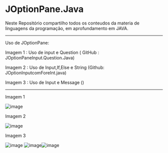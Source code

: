 # JOptionPane.Java
Neste Repositório compartilho todos os conteudos da materia de linguagens da programação, em aprofundamento em JAVA.
*************

Uso de JOptionPane:

Imagem 1 :  Uso de input e Question ( GitHub : JOptionPaneInput.Question.Java)

Imagem 2 :  Uso de Input,If,Else e String (Github: JOptionInputcomForeInt.java)

Imagem 3 :  Uso de Input e Message ()

******************
Imagem 1

![image](https://user-images.githubusercontent.com/99374140/221727926-1d6a466a-0cb7-4865-be0a-06600e2e65af.png)


Imagem 2

![image](https://user-images.githubusercontent.com/99374140/227816052-0bdfbc8b-3f55-43ee-a9ea-956e08487028.png)

Imagem 3

![image](https://user-images.githubusercontent.com/99374140/227816676-7fa01fa3-5a82-41c3-b001-20b7bba4873e.png) ![image](https://user-images.githubusercontent.com/99374140/227816718-557ef6a9-c189-4ed6-90fb-761a9461b759.png)![image](https://user-images.githubusercontent.com/99374140/227816752-bbdfdff1-091a-4305-b0db-654e5df7fab9.png)


